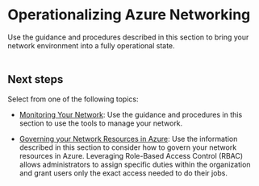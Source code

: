 # Operationalizing Azure Networking
Use the guidance and procedures described in this section to bring your network environment into a fully operational state. 
<br />
<br />

## Next steps

Select from one of the following topics:

  - [Monitoring Your Network](5.1-Monitoring-your-Network.md): Use the guidance and procedures in this section to use the tools to manage your network.

  - [Governing your Network Resources in Azure](5.2-Governing-your-Network-Resources-in-Azure.md):  Use the information described in this section to consider how to govern your network resources in Azure. Leveraging Role-Based Access Control (RBAC) allows administrators to assign specific duties within the organization and grant users only the exact access needed to do their jobs. 
